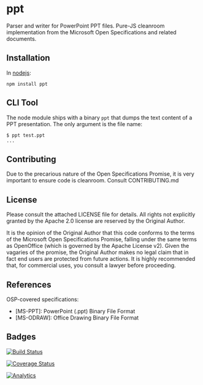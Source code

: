 # ppt

Parser and writer for PowerPoint PPT files.  Pure-JS cleanroom implementation
from the Microsoft Open Specifications and related documents.

## Installation

In [nodejs](https://www.npmjs.org/package/ppt):

    npm install ppt 

## CLI Tool

The node module ships with a binary `ppt` that dumps the text content of a PPT
presentation.  The only argument is the file name:

```
$ ppt test.ppt
...
``` 

## Contributing

Due to the precarious nature of the Open Specifications Promise, it is very
important to ensure code is cleanroom.  Consult CONTRIBUTING.md

## License

Please consult the attached LICENSE file for details.  All rights not explicitly
granted by the Apache 2.0 license are reserved by the Original Author.

It is the opinion of the Original Author that this code conforms to the terms of
the Microsoft Open Specifications Promise, falling under the same terms as
OpenOffice (which is governed by the Apache License v2).  Given the vagaries of
the promise, the Original Author makes no legal claim that in fact end users are
protected from future actions.  It is highly recommended that, for commercial
uses, you consult a lawyer before proceeding.

## References

OSP-covered specifications:

 - [MS-PPT]: PowerPoint (.ppt) Binary File Format
 - [MS-ODRAW]: Office Drawing Binary File Format

## Badges

[![Build Status](https://travis-ci.org/SheetJS/js-ppt.svg?branch=master)](https://travis-ci.org/SheetJS/js-ppt)

[![Coverage Status](http://img.shields.io/coveralls/SheetJS/js-ppt/master.svg)](https://coveralls.io/r/SheetJS/js-ppt?branch=master)

[![Analytics](https://ga-beacon.appspot.com/UA-36810333-1/js-ppt/README?pixel)](https://ga-beacon.appspot.com/UA-36810333-1/js-ppt/README?pixel)
